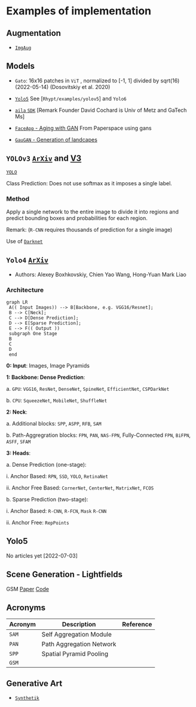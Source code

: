 # Examples of implementation

## Augmentation

- [`ImgAug`](https://github.com/aleju/imgaug)

## Models

- `Gato`: 16x16 patches in `ViT` , normalized to [-1, 1] divided by sqrt(16) (2022-05-14) (Dosovitskiy et al. 2020)

- [`Yolo5`](https://github.com/ultralytics/yolov5) See [`Rhypt/examples/yolov5`] and `Yolo6`

- [`aila` `SDK`](https://ailia.jp/en) [Remark Founder David Cochard is Univ of Metz and GaTech Ms]

- [`FaceApp` - Aging with GAN](https://ml-showcase.paperspace.com/projects/cyclegan-or-age-conversion) From Paperspace using gans

- [`GauGAN` - Generation of landcapes](https://blog.paperspace.com/nvidia-gaugan-introduction)

## `YOLOv3` [`ArXiv`](https://arxiv.org/pdf/1506.02640.pdf) and [V3](https://pjreddie.com/media/files/papers/YOLOv3.pdf)

[`YOLO`](https://pjreddie.com/darknet/yolo)

Class Prediction: Does not use softmax as it imposes a single label.

### Method

Apply a single network to the entire image to divide it into regions and predict bounding boxes and probabilities for each region.

Remark: (`R-CNN` requires thousands of prediction for a single image)

Use of [`Darknet`](https://github.com/pjreddie/darknet)

## `Yolo4` [`ArXiv`](https://arxiv.org/pdf/2004.10934.pdf)

- Authors: Alexey Boxhkovskiy, Chien Yao Wang, Hong-Yuan Mark Liao

### Architecture

```mermaid
graph LR
 A(( Input Images)) --> B[Backbone, e.g. VGG16/Resnet];
 B --> C[Neck];
 C --> D[Dense Prediction];
 D --> E[Sparse Prediction];
 E --> F(( Output ))
 subgraph One Stage
 B
 C
 D
 end
```

**0: Input**: Images, Image Pyramids

**1: Backbone: Dense Prediction**:

a. `GPU`: `VGG16`, `ResNet`, `DenseNet`, `SpineNet`, `EfficientNet`, `CSPDarkNet`

b. `CPU`: `SqueezeNet`, `MobileNet`, `ShuffleNet`

**2: Neck**:

a. Additional blocks: `SPP`, `ASPP`, `RFB`, `SAM`

b. Path-Aggregration blocks: `FPN`, `PAN`, `NAS-FPN`, Fully-Connected `FPN`, `BiFPN`, `ASFF`, `SFAM`

**3: Heads**:

a. Dense Prediction (one-stage):

i. Anchor Based: `RPN`, `SSD`, `YOLO`, `RetinaNet`

ii. Anchor Free Based: `CornerNet`, `CenterNet`, `MatrixNet`, `FCOS`

b. Sparse Prediction (two-stage):

i. Anchor Based: `R-CNN`, `R-FCN`, `Mask` `R-CNN`

ii. Anchor Free: `RepPoints`

## Yolo5

No articles yet [2022-07-03]

## Scene Generation - Lightfields

GSM [Paper](https://arxiv.org/pdf/2112.01473.pdf) [Code](https://github.com/princeton-computational-imaging/neural-point-light-fields)

## Acronyms

| Acronym   | Description              | Reference |
| --------- | ------------------------ | --------- |
| `SAM`     | Self Aggregation Module  |           |
| `PAN`     | Path Aggregation Network |           |
| `SPP`     | Spatial Pyramid Pooling  |           |
| `GSM`     |                          |           |

## Generative Art

- [`Synthetik`](https://synthetik.com/msg-generative-art/)
